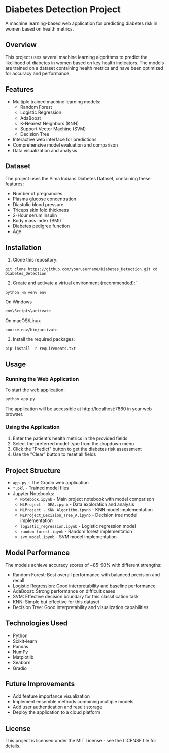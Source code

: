 # Diabetes Detection Project

A machine learning-based web application for predicting diabetes risk in women based on health metrics.

## Overview

This project uses several machine learning algorithms to predict the likelihood of diabetes in women based on key health indicators. The models are trained on a dataset containing health metrics and have been optimized for accuracy and performance.

## Features

- Multiple trained machine learning models:
  - Random Forest
  - Logistic Regression
  - AdaBoost
  - K-Nearest Neighbors (KNN)
  - Support Vector Machine (SVM)
  - Decision Tree
- Interactive web interface for predictions
- Comprehensive model evaluation and comparison
- Data visualization and analysis

## Dataset

The project uses the Pima Indians Diabetes Dataset, containing these features:
- Number of pregnancies
- Plasma glucose concentration
- Diastolic blood pressure
- Triceps skin fold thickness
- 2-Hour serum insulin
- Body mass index (BMI)
- Diabetes pedigree function
- Age

## Installation

1. Clone this repository:

```
git clone https://github.com/yourusername/Diabetes_Detection.git cd Diabetes_Detection
```
2. Create and activate a virtual environment (recommended):`

```
python -m venv env
```
On Windows

```
env\Scripts\activate
```

On macOS/Linux

```
source env/bin/activate
```

3. Install the required packages:

```
pip install -r requirements.txt

```

## Usage

### Running the Web Application

To start the web application:

```
python app.py

```


The application will be accessible at http://localhost:7860 in your web browser.

### Using the Application

1. Enter the patient's health metrics in the provided fields
2. Select the preferred model type from the dropdown menu
3. Click the "Predict" button to get the diabetes risk assessment
4. Use the "Clear" button to reset all fields

## Project Structure

- `app.py` - The Gradio web application
- `*.pkl` - Trained model files
- Jupyter Notebooks:
  - `Notebook.ipynb` - Main project notebook with model comparison
  - `MLProject - DEA.ipynb` - Data exploration and analysis
  - `MLProject - KNN Algorithm.ipynb` - KNN model implementation
  - `MLProject_Decision_Tree_A.ipynb` - Decision tree model implementation
  - `logistic_regression.ipynb` - Logistic regression model
  - `random forest.ipynb` - Random forest implementation
  - `svm_model.ipynb` - SVM model implementation

## Model Performance

The models achieve accuracy scores of ~85-90% with different strengths:
- Random Forest: Best overall performance with balanced precision and recall
- Logistic Regression: Good interpretability and baseline performance
- AdaBoost: Strong performance on difficult cases
- SVM: Effective decision boundary for this classification task
- KNN: Simple but effective for this dataset
- Decision Tree: Good interpretability and visualization capabilities

## Technologies Used

- Python
- Scikit-learn
- Pandas
- NumPy
- Matplotlib
- Seaborn
- Gradio

## Future Improvements

- Add feature importance visualization
- Implement ensemble methods combining multiple models
- Add user authentication and result storage
- Deploy the application to a cloud platform

## License

This project is licensed under the MIT License - see the LICENSE file for details.
